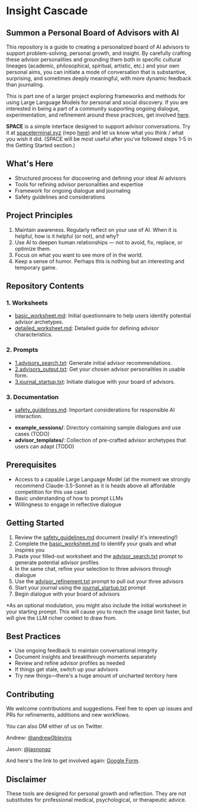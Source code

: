 # Insight Cascade

## Summon a Personal Board of Advisors with AI

This repository is a guide to creating a personalized board of AI advisors to support problem-solving, personal growth, and insight. By carefully crafting these advisor personalities and grounding them both in specific cultural lineages (academic, philosophical, spiritual, artistic, etc.) and your own personal aims, you can initiate a mode of conversation that is substantive, surprising, and sometimes deeply meaningful, with more dynamic feedback than journaling.

This is part one of a larger project exploring frameworks and methods for using Large Language Models for personal and social discovery. If you are interested in being a part of a community supporting ongoing dialogue, experimentation, and refinement around these practices, get involved [here](https://forms.gle/svMNnjJjJdFUjQ9L8).

**SPACE** is a simple interface designed to support advisor conversations. Try it at [spaceterminal.xyz](spaceterminal.xyz) (repo [here](https://github.com/andrewblevins/space)) and let us know what you think / what you wish it did. (SPACE will be most useful after you've followed steps 1-5 in the Getting Started section.) 

## What's Here

* Structured process for discovering and defining your ideal AI advisors
* Tools for refining advisor personalities and expertise
* Framework for ongoing dialogue and journaling
* Safety guidelines and considerations

## Project Principles

1. Maintain awareness. Regularly reflect on your use of AI. When it is helpful, how is it helpful (or not), and why? 
2. Use AI to deepen human relationships — not to avoid, fix, replace, or optimize them.
3. Focus on what you want to see more of in the world.
4. Keep a sense of humor. Perhaps this is nothing but an interesting and temporary game.

## Repository Contents

### 1. Worksheets

- [basic_worksheet.md](Worksheets/basic_worksheet.md): Initial questionnaire to help users identify potential advisor archetypes.
- [detailed_worksheet.md](Worksheets/detailed_worksheet.md): Detailed guide for defining advisor characteristics.

### 2. Prompts

- [1.advisors_search.txt](Prompts/1.advisors_search.txt): Generate initial advisor recommendations.
- [2.advisors_output.txt](Prompts/2.advisors_output.txt): Get your chosen advisor personalities in usable form.
- [3.journal_startup.txt](Prompts/3.journal_startup.txt): Initiate dialogue with your board of advisors.

### 3. Documentation

- [safety_guidelines.md](safety_guidelines.md): Important considerations for responsible AI interaction.
* **example_sessions/**: Directory containing sample dialogues and use cases (TODO)
* **advisor_templates/**: Collection of pre-crafted advisor archetypes that users can adapt (TODO)

## Prerequisites

* Access to a capable Large Language Model (at the moment we strongly recommend Claude-3.5-Sonnet as it is heads above all affordable competition for this use case)
* Basic understanding of how to prompt LLMs
* Willingness to engage in reflective dialogue

## Getting Started

1. Review the [safety_guidelines.md](safety_guidelines.md) document (really! it's interesting!)
2. Complete the [basic_worksheet.md](Worksheets/basic_worksheet.md) to identify your goals and what inspires you 
3. Paste your filled-out worksheet and the [advisor_search.txt](Prompts/1.advisors_search.txt) prompt to generate potential advisor profiles  
4. In the same chat, refine your selection to three advisors through dialogue  
5. Use the [advisor_refinement.txt](Prompts/2.advisors_output.txt) prompt to pull out your three advisors  
6. Start your journal using the [journal_startup.txt](Prompts/3.journal_startup.txt) prompt  
7. Begin dialogue with your board of advisors

*As an optional modulation, you might also include the initial worksheet in your starting prompt. This will cause you to reach the usage limit faster, but will give the LLM richer context to draw from.

## Best Practices

* Use ongoing feedback to maintain conversational integrity
* Document insights and breakthrough moments separately
* Review and refine advisor profiles as needed
* If things get stale, switch up your advisors
* Try new things—there's a huge amount of uncharted territory here

## Contributing

We welcome contributions and suggestions. Feel free to open up issues and PRs for refinements, additions and new workflows. 

You can also DM either of us on Twitter. 

Andrew: [@andrew0blevins](https://twitter.com/andrew0blevins)

Jason: [@jasnonaz](https://twitter.com/jasnonaz)

And here's the link to get involved again: [Google Form](https://forms.gle/svMNnjJjJdFUjQ9L8).

## Disclaimer

These tools are designed for personal growth and reflection. They are not substitutes for professional medical, psychological, or therapeutic advice.
